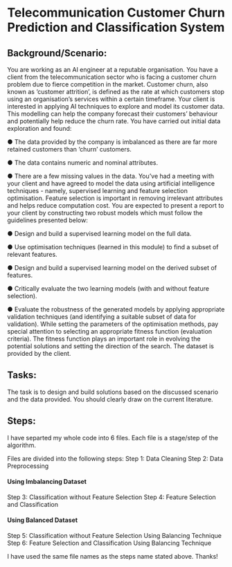 # Telecommunication Customer Churn Prediction and Classification System

## Background/Scenario:
You are working as an AI engineer at a reputable organisation. You have a client from the telecommunication sector who is facing a customer churn problem due to fierce competition in the market. Customer churn, also known as ‘customer attrition’, is defined as the rate at which customers stop using an organisation’s services within a certain timeframe. Your client is interested in applying AI techniques to explore and model its customer data. This modelling can help the company forecast their customers’ behaviour and potentially help reduce the churn rate. You have carried out initial data exploration and found:

●	The data provided by the company is imbalanced as there are far more retained customers than ‘churn’ customers.

●	The data contains numeric and nominal attributes.

●	There are a few missing values in the data.
You’ve had a meeting with your client and have agreed to model the data using artificial intelligence techniques - namely, supervised learning and feature selection optimisation. Feature selection is important in removing irrelevant attributes and helps reduce computation cost. You are expected to present a report to your client by constructing two robust models which must follow the guidelines presented below:

●	Design and build a supervised learning model on the full data.

●	Use optimisation techniques (learned in this module) to find a subset of relevant features.

●	Design and build a supervised learning model on the derived subset of features.

●	Critically evaluate the two learning models (with and without feature selection).

●	Evaluate the robustness of the generated models by applying appropriate validation techniques (and identifying a suitable subset of data for validation).
While setting the parameters of the optimisation methods, pay special attention to selecting an appropriate fitness function (evaluation criteria). The fitness function plays an important role in evolving the potential solutions and setting the direction of the search. 
The dataset is provided by the client.

## Tasks:
The task is to design and build solutions based on the discussed scenario and the data provided. You should clearly draw on the current literature.

## Steps:
I have separted my whole code into 6 files. Each file is a stage/step of the algorithm.

Files are divided into the following steps:
Step 1: Data Cleaning
Step 2: Data Preprocessing

#### Using Imbalancing Dataset
Step 3: Classification without Feature Selection 
Step 4: Feature Selection and Classification

#### Using Balanced Dataset
Step 5: Classification without Feature Selection Using Balancing Technique
Step 6: Feature Selection and Classification Using Balancing Technique

I have used the same file names as the steps name stated above. Thanks!
